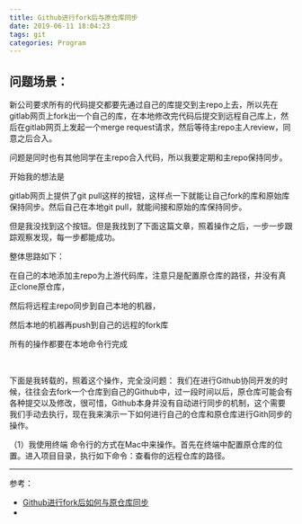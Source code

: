 ```yaml
---
title: Github进行fork后与原仓库同步
date: 2019-06-11 18:04:23
tags: git
categories: Program 
---
```


## 问题场景：

新公司要求所有的代码提交都要先通过自己的库提交到主repo上去，所以先在gitlab网页上fork出一个自己的库，在本地修改完代码后提交到远程自己库上，然后在gitlab网页上发起一个merge request请求，然后等待主repo主人review，同意之后合入。

问题是同时也有其他同学在主repo合入代码，所以我要定期和主repo保持同步。

开始我的想法是

gitlab网页上提供了git pull这样的按钮，这样点一下就能让自己fork的库和原始库保持同步。然后自己在本地git pull，就能间接和原始的库保持同步。

但是我没找到这个按钮。但是我找到了下面这篇文章，照着操作之后，一步一步跟踪观察发现，每一步都能成功。

整体思路如下：

在自己的本地添加主repo为上游代码库，注意只是配置原仓库的路径，并没有真正clone原仓库，

然后将远程主repo同步到自己本地的机器，

然后本地的机器再push到自己的远程的fork库

所有的操作都要在本地命令行完成

 

下面是我转载的，照着这个操作，完全没问题：
我们在进行Github协同开发的时候，往往会去fork一个仓库到自己的Github中，过一段时间以后，原仓库可能会有各种提交以及修改，很可惜，Github本身并没有自动进行同步的机制，这个需要我们手动去执行，现在我来演示一下如何进行自己的仓库和原仓库进行Gith同步的操作。

（1）我使用终端 命令行的方式在Mac中来操作。首先在终端中配置原仓库的位置。进入项目目录，执行如下命令：查看你的远程仓库的路径。




***
参考：
- [Github进行fork后如何与原仓库同步](https://blog.csdn.net/matrix_google/article/details/80676034)
- 